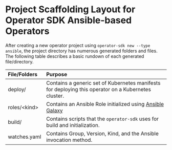 # Project Scaffolding Layout for Operator SDK Ansible-based Operators

After creating a new operator project using
`operator-sdk new --type ansible`, the project directory has numerous generated folders and files. The following table describes a basic rundown of each generated file/directory.


| File/Folders   | Purpose                           |
| :---           | :--- |
| deploy/ | Contains a generic set of Kubernetes manifests for deploying this operator on a Kubernetes cluster. |
| roles/\<kind> | Contains an Ansible Role initialized using [Ansible Galaxy](https://docs.ansible.com/ansible/latest/galaxy/user_guide.html) |
| build/ | Contains scripts that the `operator-sdk` uses for build and initialization. |
| watches.yaml | Contains Group, Version, Kind, and the Ansible invocation method. |
